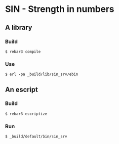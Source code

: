 # SIN - Strength in numbers

## A library

### Build

    $ rebar3 compile

### Use

    $ erl -pa _build/lib/sin_srv/ebin

## An escript

### Build

    $ rebar3 escriptize

### Run

    $ _build/default/bin/sin_srv
